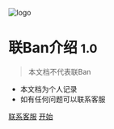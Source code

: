 <!-- _coverpage.md -->

![logo](https://bfban.gametools.network/assets/img/logo.75abcc53.png)

# 联Ban介绍 <small>1.0</small>

> 本文档不代表联Ban

- 本文档为个人记录
- 如有任何问题可以联系客服

[联系客服](https://github.com/docsifyjs/docsify/)
[开始](#README.md)
